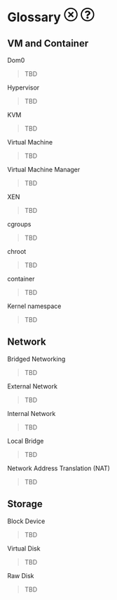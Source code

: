 # Glossary ![No](images/no.png) ![Question](images/question.png)


## VM and Container

Dom0

> TBD


Hypervisor

> TBD

KVM

> TBD 

Virtual Machine

> TBD 

Virtual Machine Manager

> TBD 

XEN

> TBD 

cgroups

> TBD 

chroot

> TBD 

container

> TBD 

Kernel namespace

> TBD 


## Network

Bridged Networking

> TBD 

External Network 

> TBD 

Internal Network

> TBD 

Local Bridge

> TBD 

Network Address Translation (NAT)

> TBD 

## Storage

Block Device

> TBD 

Virtual Disk

> TBD 

Raw Disk

> TBD 
